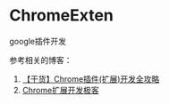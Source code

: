 # ChromeExten
google插件开发

参考相关的博客：<br>

1. [【干货】Chrome插件(扩展)开发全攻略](https://www.cnblogs.com/liuxianan/p/chrome-plugin-develop.html)
2. [Chrome扩展开发极客](https://www.cnblogs.com/champagne/p/?page=1)